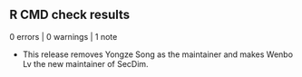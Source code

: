 ## R CMD check results

0 errors | 0 warnings | 1 note

* This release removes Yongze Song as the maintainer and makes 
  Wenbo Lv the new maintainer of SecDim.
